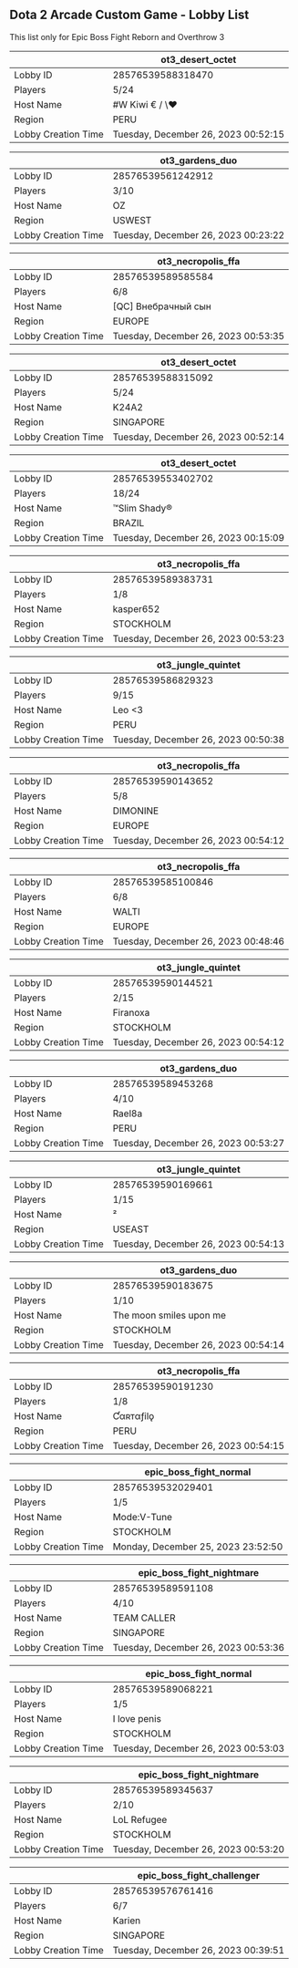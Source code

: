 ## Dota 2 Arcade Custom Game - Lobby List

This list only for Epic Boss Fight Reborn and Overthrow 3

|  | ot3_desert_octet |
| ------ | ------ |
| Lobby ID | 28576539588318470 |
| Players | 5/24 |
| Host Name | #W Kiwi € / \♥ |
| Region | PERU |
| Lobby Creation Time | Tuesday, December 26, 2023 00:52:15 |


|  | ot3_gardens_duo |
| ------ | ------ |
| Lobby ID | 28576539561242912 |
| Players | 3/10 |
| Host Name | OZ |
| Region | USWEST |
| Lobby Creation Time | Tuesday, December 26, 2023 00:23:22 |


|  | ot3_necropolis_ffa |
| ------ | ------ |
| Lobby ID | 28576539589585584 |
| Players | 6/8 |
| Host Name | [QC] Внебрачный сын |
| Region | EUROPE |
| Lobby Creation Time | Tuesday, December 26, 2023 00:53:35 |


|  | ot3_desert_octet |
| ------ | ------ |
| Lobby ID | 28576539588315092 |
| Players | 5/24 |
| Host Name | K24A2 |
| Region | SINGAPORE |
| Lobby Creation Time | Tuesday, December 26, 2023 00:52:14 |


|  | ot3_desert_octet |
| ------ | ------ |
| Lobby ID | 28576539553402702 |
| Players | 18/24 |
| Host Name | ™Slim Shady® |
| Region | BRAZIL |
| Lobby Creation Time | Tuesday, December 26, 2023 00:15:09 |


|  | ot3_necropolis_ffa |
| ------ | ------ |
| Lobby ID | 28576539589383731 |
| Players | 1/8 |
| Host Name | kasper652 |
| Region | STOCKHOLM |
| Lobby Creation Time | Tuesday, December 26, 2023 00:53:23 |


|  | ot3_jungle_quintet |
| ------ | ------ |
| Lobby ID | 28576539586829323 |
| Players | 9/15 |
| Host Name | Leo <3 |
| Region | PERU |
| Lobby Creation Time | Tuesday, December 26, 2023 00:50:38 |


|  | ot3_necropolis_ffa |
| ------ | ------ |
| Lobby ID | 28576539590143652 |
| Players | 5/8 |
| Host Name | DIMONINE |
| Region | EUROPE |
| Lobby Creation Time | Tuesday, December 26, 2023 00:54:12 |


|  | ot3_necropolis_ffa |
| ------ | ------ |
| Lobby ID | 28576539585100846 |
| Players | 6/8 |
| Host Name | WALTI |
| Region | EUROPE |
| Lobby Creation Time | Tuesday, December 26, 2023 00:48:46 |


|  | ot3_jungle_quintet |
| ------ | ------ |
| Lobby ID | 28576539590144521 |
| Players | 2/15 |
| Host Name | Firanoxa |
| Region | STOCKHOLM |
| Lobby Creation Time | Tuesday, December 26, 2023 00:54:12 |


|  | ot3_gardens_duo |
| ------ | ------ |
| Lobby ID | 28576539589453268 |
| Players | 4/10 |
| Host Name | Rael8a |
| Region | PERU |
| Lobby Creation Time | Tuesday, December 26, 2023 00:53:27 |


|  | ot3_jungle_quintet |
| ------ | ------ |
| Lobby ID | 28576539590169661 |
| Players | 1/15 |
| Host Name | ² |
| Region | USEAST |
| Lobby Creation Time | Tuesday, December 26, 2023 00:54:13 |


|  | ot3_gardens_duo |
| ------ | ------ |
| Lobby ID | 28576539590183675 |
| Players | 1/10 |
| Host Name | The moon smiles upon me |
| Region | STOCKHOLM |
| Lobby Creation Time | Tuesday, December 26, 2023 00:54:14 |


|  | ot3_necropolis_ffa |
| ------ | ------ |
| Lobby ID | 28576539590191230 |
| Players | 1/8 |
| Host Name | Ƈαʀтαƒilǫ |
| Region | PERU |
| Lobby Creation Time | Tuesday, December 26, 2023 00:54:15 |


|  | epic_boss_fight_normal |
| ------ | ------ |
| Lobby ID | 28576539532029401 |
| Players | 1/5 |
| Host Name | Mode:V-Tune |
| Region | STOCKHOLM |
| Lobby Creation Time | Monday, December 25, 2023 23:52:50 |


|  | epic_boss_fight_nightmare |
| ------ | ------ |
| Lobby ID | 28576539589591108 |
| Players | 4/10 |
| Host Name | TEAM CALLER |
| Region | SINGAPORE |
| Lobby Creation Time | Tuesday, December 26, 2023 00:53:36 |


|  | epic_boss_fight_normal |
| ------ | ------ |
| Lobby ID | 28576539589068221 |
| Players | 1/5 |
| Host Name | I love penis |
| Region | STOCKHOLM |
| Lobby Creation Time | Tuesday, December 26, 2023 00:53:03 |


|  | epic_boss_fight_nightmare |
| ------ | ------ |
| Lobby ID | 28576539589345637 |
| Players | 2/10 |
| Host Name | LoL Refugee |
| Region | STOCKHOLM |
| Lobby Creation Time | Tuesday, December 26, 2023 00:53:20 |


|  | epic_boss_fight_challenger |
| ------ | ------ |
| Lobby ID | 28576539576761416 |
| Players | 6/7 |
| Host Name | Karien |
| Region | SINGAPORE |
| Lobby Creation Time | Tuesday, December 26, 2023 00:39:51 |


